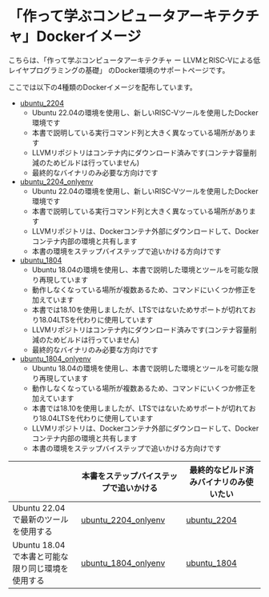 # 「作って学ぶコンピュータアーキテクチャ」Dockerイメージ

こちらは、「作って学ぶコンピュータアーキテクチャ ー LLVMとRISC-Vによる低レイヤプログラミングの基礎」 のDocker環境のサポートページです。

ここでは以下の4種類のDockerイメージを配布しています。

- [ubuntu_2204](ubuntu_2204/README.md)
  - Ubuntu 22.04の環境を使用し、新しいRISC-Vツールを使用したDocker環境です
  - 本書で説明している実行コマンド列と大きく異なっている場所があります
  - LLVMリポジトリはコンテナ内にダウンロード済みです(コンテナ容量削減のためビルドは行っていません)
  - 最終的なバイナリのみ必要な方向けです
- [ubuntu_2204_onlyenv](ubuntu_2204_onlyenv/README.md)
  - Ubuntu 22.04の環境を使用し、新しいRISC-Vツールを使用したDocker環境です
  - 本書で説明している実行コマンド列と大きく異なっている場所があります
  - LLVMリポジトリは、Dockerコンテナ外部にダウンロードして、Dockerコンテナ内部の環境と共有します
  - 本書の環境をステップバイステップで追いかける方向けです
- [ubuntu_1804](ubuntu_1804/README.md)
  - Ubuntu 18.04の環境を使用し、本書で説明した環境とツールを可能な限り再現しています
  - 動作しなくなっている場所が複数あるため、コマンドにいくつか修正を加えています
  - 本書では18.10を使用しましたが、LTSではないためサポートが切れており18.04LTSを代わりに使用しています
  - LLVMリポジトリはコンテナ内にダウンロード済みです(コンテナ容量削減のためビルドは行っていません)
  - 最終的なバイナリのみ必要な方向けです
- [ubuntu_1804_onlyenv](ubuntu_1804_onlyenv/README.md)
  - Ubuntu 18.04の環境を使用し、本書で説明した環境とツールを可能な限り再現しています
  - 動作しなくなっている場所が複数あるため、コマンドにいくつか修正を加えています
  - 本書では18.10を使用しましたが、LTSではないためサポートが切れており18.04LTSを代わりに使用しています
  - LLVMリポジトリは、Dockerコンテナ外部にダウンロードして、Dockerコンテナ内部の環境と共有します
  - 本書の環境をステップバイステップで追いかける方向けです



|                                                  | 本書をステップバイステップで追いかける               | 最終的なビルド済みバイナリのみ使いたい |
| ------------------------------------------------ | ---------------------------------------------------- | -------------------------------------- |
| Ubuntu 22.04で最新のツールを使用する             | [ubuntu_2204_onlyenv](ubuntu_2204_onlyenv/README.md) | [ubuntu_2204](ubuntu_2204/README.md)   |
| Ubuntu 18.04で本書と可能な限り同じ環境を使用する | [ubuntu_1804_onlyenv](ubuntu_1804_onlyenv/README.md) | [ubuntu_1804](ubuntu_1804/README.md)   |

